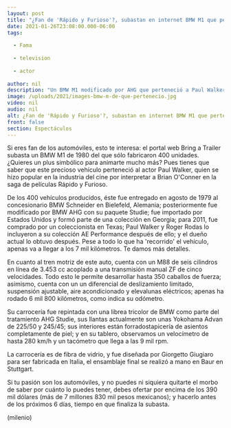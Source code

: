```yaml
---
layout: post
title: "¿Fan de 'Rápido y Furioso'?, subastan en internet BMW M1 que perteneció a Paul Walker"
date: 2021-01-26T23:08:00.000-06:00
tags:
  
  - Fama
  
  - television
  
  - actor
  
author: nil
description: "Un BMW M1 modificado por AHG que perteneció a Paul Walker está en subasta; actualmente, ofrecen 390 mil dólares. "
image: /uploads/2021/images-bmw-m-de-que-pertenecio.jpg
video: nil
audio: nil
alt: ¿Fan de 'Rápido y Furioso'?, subastan en internet BMW M1 que perteneció a Paul Walker
front: false
section: Espectáculos
---
```


Si eres fan de los automóviles, esto te interesa: el portal web Bring a Trailer subasta un BMW M1 de 1980 del que sólo fabricaron 400 unidades. ¿Quieres un plus simbólico para animarte mucho más? Pues tienes que saber que este precioso vehículo perteneció al actor Paul Walker, quien se hizo popular en la industria del cine por interpretar a Brian O'Conner en la saga de películas Rápido y Furioso. 

De los 400 vehículos producidos, éste fue entregado en agosto de 1979 al concesionario BMW Schneider en Bielefeld, Alemania; posteriormente fue modificado por BMW AHG con su paquete Studie; fue importado por Estados Unidos y formó parte de una colección en Georgia; para 2011, fue comprado por un coleccionista en Texas; Paul Walker y Roger Rodas lo incluyeron a su colección AE Performance después de ello; y el dueño actual lo obtuvo después. Pese a todo lo que ha 'recorrido' el vehículo, apenas va a llegar a los 7 mil kilómetros. Te damos más detalles. 

En cuanto al tren motriz de este auto, cuenta con un M88 de seis cilindros en línea de 3.453 cc acoplado a una transmisión manual ZF de cinco velocidades. Todo esto le permite desarrollar hasta 350 caballos de fuerza; asimismo, cuenta con un un diferencial de deslizamiento limitado, suspensión ajustable, aire acondicionado y elevalunas eléctricos; apenas ha rodado 6 mil 800 kilómetros, como indica su odómetro.

Su carrocería fue repintada con una librea tricolor de BMW como parte del tratamiento AHG Studie, sus llantas actualmente son unas Yokohama Advan de 225/50 y 245/45; sus interiores están forradostapicería de asientos completamente de piel; y en su tablero, observamos un velocímetro de hasta 280 km/h y un tacómetro que llega a las 9 mil rpm. 

La carrocería es de fibra de vidrio, y fue diseñada por Giorgetto Giugiaro para ser fabricada en Italia, el ensamblaje final se realizó a mano en Baur en Stuttgart.

Si tu pasión son los automóviles, y no puedes ni siquiera quitarte el morbo de saber por cuánto lo puedes tener, debes ofertar por encima de los 390 mil dólares (más de 7 millones 830 mil pesos mexicanos); y hacerlo antes de los próximos 6 días, tiempo en que finaliza la subasta. 

(milenio)